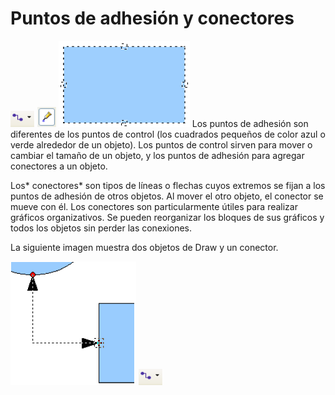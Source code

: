
# Puntos de adhesión y conectores

![](img/Captura_de_pantalla_2016-11-30_a_las_15.23.16.png)
![](img/Captura_de_pantalla_2016-11-30_a_las_15.23.26.png)
![](img/Captura_de_pantalla_2016-11-30_a_las_15.23.45.png)
Los puntos de adhesión son diferentes de los puntos de control (los cuadrados pequeños de color azul o verde alrededor de un objeto). Los puntos de control sirven para mover o cambiar el tamaño de un objeto, y los puntos de adhesión para agregar conectores a un objeto.

Los* conectores* son tipos de líneas o flechas cuyos extremos se fijan a los puntos de adhesión de otros objetos. Al mover el otro objeto, el conector se mueve con él. Los conectores son particularmente útiles para realizar gráficos organizativos. Se pueden reorganizar los bloques de sus gráficos y todos los objetos sin perder las conexiones.

La siguiente imagen muestra dos objetos de Draw y un conector.

![](img/Captura_de_pantalla_2016-11-30_a_las_15.23.55.png)
![](img/Captura_de_pantalla_2016-11-30_a_las_15.23.16.png)
